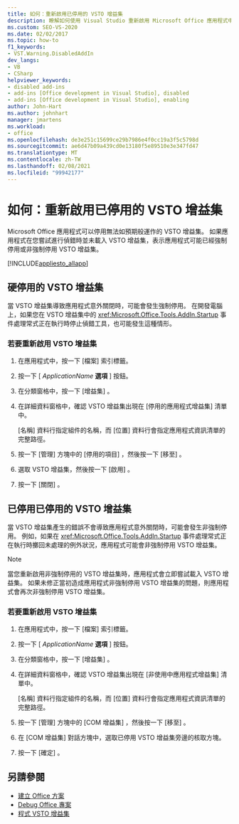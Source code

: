 ```yaml
---
title: 如何：重新啟用已停用的 VSTO 增益集
description: 瞭解如何使用 Visual Studio 重新啟用 Microsoft Office 應用程式中已停用的 VSTO 增益集。
ms.custom: SEO-VS-2020
ms.date: 02/02/2017
ms.topic: how-to
f1_keywords:
- VST.Warning.DisabledAddIn
dev_langs:
- VB
- CSharp
helpviewer_keywords:
- disabled add-ins
- add-ins [Office development in Visual Studio], disabled
- add-ins [Office development in Visual Studio], enabling
author: John-Hart
ms.author: johnhart
manager: jmartens
ms.workload:
- office
ms.openlocfilehash: de3e251c15699ce29b7986e4f0cc19a3f5c5798d
ms.sourcegitcommit: ae6d47b09a439cd0e13180f5e89510e3e347fd47
ms.translationtype: MT
ms.contentlocale: zh-TW
ms.lasthandoff: 02/08/2021
ms.locfileid: "99942177"
---
```

# <a name="how-to-re-enable-a-vsto-add-in-that-has-been-disabled"></a>如何：重新啟用已停用的 VSTO 增益集
  Microsoft Office 應用程式可以停用無法如預期般運作的 VSTO 增益集。 如果應用程式在您嘗試進行偵錯時並未載入 VSTO 增益集，表示應用程式可能已經強制停用或非強制停用 VSTO 增益集。

 [!INCLUDE[appliesto_allapp](../vsto/includes/appliesto-allapp-md.md)]

## <a name="hard-disabled-vsto-add-ins"></a>硬停用的 VSTO 增益集
 當 VSTO 增益集導致應用程式意外關閉時，可能會發生強制停用。 在開發電腦上，如果您在 VSTO 增益集中的 <xref:Microsoft.Office.Tools.AddIn.Startup> 事件處理常式正在執行時停止偵錯工具，也可能發生這種情形。

### <a name="to-re-enable-a-vsto-add-in"></a>若要重新啟用 VSTO 增益集

1. 在應用程式中，按一下 [檔案]  索引標籤。

2. 按一下 [ *ApplicationName* **選項** ] 按鈕。

3. 在分類窗格中，按一下 [增益集] 。

4. 在詳細資料窗格中，確認 VSTO 增益集出現在 [停用的應用程式增益集]  清單中。

     [名稱]  資料行指定組件的名稱，而 [位置]  資料行會指定應用程式資訊清單的完整路徑。

5. 按一下 [管理]  方塊中的 [停用的項目] ，然後按一下 [移至] 。

6. 選取 VSTO 增益集，然後按一下 [啟用] 。

7. 按一下 [關閉]  。

## <a name="soft-disabled-vsto-add-ins"></a>已停用已停用的 VSTO 增益集
 當 VSTO 增益集產生的錯誤不會導致應用程式意外關閉時，可能會發生非強制停用。 例如，如果在 <xref:Microsoft.Office.Tools.AddIn.Startup> 事件處理常式正在執行時擲回未處理的例外狀況，應用程式可能會非強制停用 VSTO 增益集。

> [!NOTE]
> 當您重新啟用非強制停用的 VSTO 增益集時，應用程式會立即嘗試載入 VSTO 增益集。 如果未修正當初造成應用程式非強制停用 VSTO 增益集的問題，則應用程式會再次非強制停用 VSTO 增益集。

### <a name="to-re-enable-a-vsto-add-in"></a>若要重新啟用 VSTO 增益集

1. 在應用程式中，按一下 [檔案]  索引標籤。

2. 按一下 [ *ApplicationName* **選項** ] 按鈕。

3. 在分類窗格中，按一下 [增益集] 。

4. 在詳細資料窗格中，確認 VSTO 增益集出現在 [非使用中應用程式增益集]  清單中。

     [名稱]  資料行指定組件的名稱，而 [位置]  資料行會指定應用程式資訊清單的完整路徑。

5. 按一下 [管理]  方塊中的 [COM 增益集] ，然後按一下 [移至] 。

6. 在 [COM 增益集]  對話方塊中，選取已停用 VSTO 增益集旁邊的核取方塊。

7. 按一下 [確定]  。

## <a name="see-also"></a>另請參閱
- [建立 Office 方案](../vsto/building-office-solutions.md)
- [Debug Office 專案](../vsto/debugging-office-projects.md)
- [程式 VSTO 增益集](../vsto/programming-vsto-add-ins.md)
